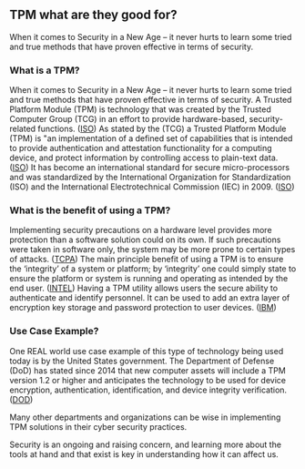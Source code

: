 ## TPM what are they good for?

When it comes to Security in a New Age – it never hurts to learn some tried and true methods that have proven effective in terms of security.

### What is a TPM?
When it comes to Security in a New Age – it never hurts to learn some tried and true methods that have proven effective in terms of security. A Trusted Platform Module (TPM) is technology that was created by the Trusted Computer Group (TCG) in an effort to provide hardware-based, security-related functions. ([ISO](www.iso.org/standard/50970.html))
As stated by the (TCG) a Trusted Platform Module (TPM) is "an implementation of a defined set of capabilities that is intended to provide authentication and attestation functionality for a computing device, and protect information by controlling access to plain-text data. ([ISO](www.iso.org/standard/50970.html))
It has become an international standard for secure micro-processors and was standardized by the International Organization for 
Standardization (ISO) and the International Electrotechnical Commission (IEC) in 2009. ([ISO](www.iso.org/standard/50970.html))

### What is the benefit of using a TPM?

Implementing security precautions on a hardware level provides more protection than a software solution could on its own. If such precautions were taken in software only, the system may be more prone to certain types of attacks. ([TCPA](https://dl.acm.org/doi/book/10.5555/1088853))
The main principle benefit of using a TPM is to ensure the ‘integrity’ of a system or platform; by ‘integrity’ one could simply state to ensure the platform or system is running and operating as intended by the end user. ([INTEL](www.intel.com/content/dam/www/public/us/en/documents/white-papers/trusted-execution-technology-security-paper.pdf))
Having a TPM utility allows users the secure ability to authenticate and identify personnel. 
It can be used to add an extra layer of encryption key storage and password protection to user devices. ([IBM](https://web.archive.org/web/20160803203400/http://www-01.ibm.com/support/docview.wss?uid=pos1R1003970&aid=1))

### Use Case Example?

One REAL world use case example of this type of technology being used today is by the United States government.
The Department of Defense (DoD) has stated since 2014 that new computer assets will include a TPM version 1.2 or higher and anticipates the technology to be used for device encryption, authentication, identification, and device integrity verification.([DOD](https://fas.org/irp/doddir/dod/i8500_01.pdf))

Many other departments and organizations can be wise in implementing TPM solutions in their cyber security practices.

Security is an ongoing and raising concern, and learning more about the tools 
at hand and that exist is key in understanding how it can affect us.
